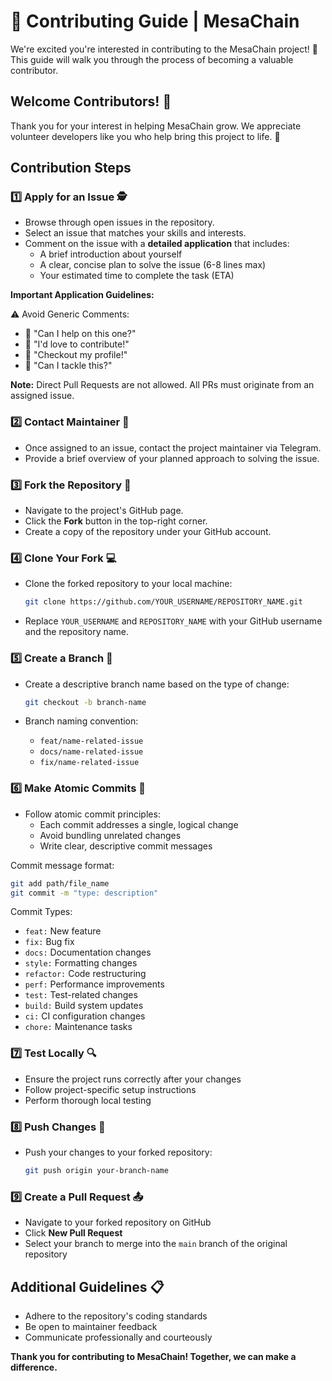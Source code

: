 # 🌟 Contributing Guide | MesaChain

We're excited you're interested in contributing to the MesaChain project! 🚀 This guide will walk you through the process of becoming a valuable contributor.

## Welcome Contributors! 🤝

Thank you for your interest in helping MesaChain grow. We appreciate volunteer developers like you who help bring this project to life. 👏

## Contribution Steps

### 1️⃣ Apply for an Issue 🕵️

- Browse through open issues in the repository.
- Select an issue that matches your skills and interests.
- Comment on the issue with a **detailed application** that includes:
  - A brief introduction about yourself
  - A clear, concise plan to solve the issue (6-8 lines max)
  - Your estimated time to complete the task (ETA)

**Important Application Guidelines:** 

⚠️ Avoid Generic Comments:
- 🚫 "Can I help on this one?"
- 🚫 "I'd love to contribute!"
- 🚫 "Checkout my profile!"
- 🚫 "Can I tackle this?"

**Note:** Direct Pull Requests are not allowed. All PRs must originate from an assigned issue.

### 2️⃣ Contact Maintainer 📱

- Once assigned to an issue, contact the project maintainer via Telegram.
- Provide a brief overview of your planned approach to solving the issue.

### 3️⃣ Fork the Repository 🍴

- Navigate to the project's GitHub page.
- Click the **Fork** button in the top-right corner.
- Create a copy of the repository under your GitHub account.

### 4️⃣ Clone Your Fork 💻

- Clone the forked repository to your local machine:

   ```bash
   git clone https://github.com/YOUR_USERNAME/REPOSITORY_NAME.git
   ```

- Replace `YOUR_USERNAME` and `REPOSITORY_NAME` with your GitHub username and the repository name.

### 5️⃣ Create a Branch 🌿

- Create a descriptive branch name based on the type of change:
   ```bash
   git checkout -b branch-name
   ```

- Branch naming convention:
  - `feat/name-related-issue`
  - `docs/name-related-issue`
  - `fix/name-related-issue`

### 6️⃣ Make Atomic Commits 🧩

- Follow atomic commit principles:
  - Each commit addresses a single, logical change
  - Avoid bundling unrelated changes
  - Write clear, descriptive commit messages

Commit message format:
```bash
git add path/file_name
git commit -m "type: description"
```

Commit Types:
- `feat:` New feature
- `fix:` Bug fix
- `docs:` Documentation changes
- `style:` Formatting changes
- `refactor:` Code restructuring
- `perf:` Performance improvements
- `test:` Test-related changes
- `build:` Build system updates
- `ci:` CI configuration changes
- `chore:` Maintenance tasks

### 7️⃣ Test Locally 🔍

- Ensure the project runs correctly after your changes
- Follow project-specific setup instructions
- Perform thorough local testing

### 8️⃣ Push Changes 🚀

- Push your changes to your forked repository:
   ```bash
   git push origin your-branch-name
   ```

### 9️⃣ Create a Pull Request 📤

- Navigate to your forked repository on GitHub
- Click **New Pull Request**
- Select your branch to merge into the `main` branch of the original repository

## Additional Guidelines 📋

- Adhere to the repository's coding standards
- Be open to maintainer feedback
- Communicate professionally and courteously

**Thank you for contributing to MesaChain! Together, we can make a difference.**
